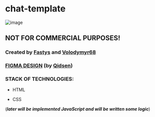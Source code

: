 # chat-template

![image](https://user-images.githubusercontent.com/49961010/163057203-931ad1b9-d2ca-441d-a1c6-3877c960b41d.png)

## NOT FOR COMMERCIAL PURPOSES!

### Created by [Fastys](https://github.com/fastys) and [Volodymyr68](https://github.com/volodymyr68)

### [FIGMA DESIGN](https://www.figma.com/file/ReOtQvvSMrPRCrDbUtbj2g/ChatIt) (by [Qidsen](https://github.com/qidsen))

### STACK OF TECHNOLOGIES:
* HTML

* CSS

(**_later will be implemented JavaScript and will be written some logic_**)
